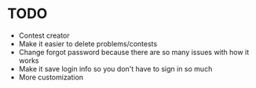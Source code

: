 # TODO

- Contest creator
- Make it easier to delete problems/contests
- Change forgot password because there are so many issues with how it works
- Make it save login info so you don't have to sign in so much
- More customization
